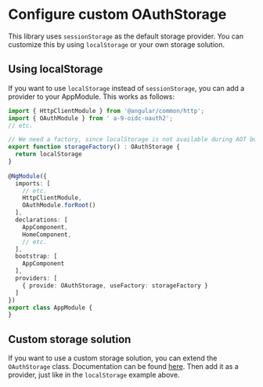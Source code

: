 # Configure custom OAuthStorage

This library uses `sessionStorage` as the default storage provider. You can customize this by using `localStorage` or your own storage solution.

## Using localStorage
If  you want to use `localStorage` instead of `sessionStorage`, you can add a provider to your AppModule. This works as follows:

```TypeScript
import { HttpClientModule } from '@angular/common/http';
import { OAuthModule } from ' a-9-oidc-oauth2';
// etc.

// We need a factory, since localStorage is not available during AOT build time.
export function storageFactory() : OAuthStorage {
  return localStorage
}
 
@NgModule({
  imports: [ 
    // etc.
    HttpClientModule,
    OAuthModule.forRoot()
  ],
  declarations: [
    AppComponent,
    HomeComponent,
    // etc.
  ],
  bootstrap: [
    AppComponent 
  ],
  providers: [
    { provide: OAuthStorage, useFactory: storageFactory }
  ]
})
export class AppModule {
}
```

## Custom storage solution

If you want to use a custom storage solution, you can extend the `OAuthStorage` class. Documentation can be found [here](../classes/OAuthStorage.html#info). Then add it as a provider, just like in the `localStorage` example above.
